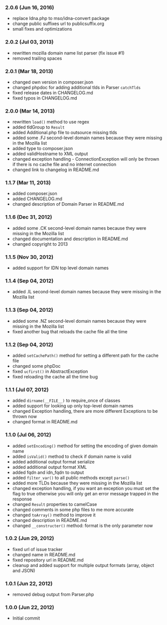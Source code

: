 ### 2.0.6 (Jun 16, 2016)
* replace Idna.php to mso/idna-convert package
* change public suffixes url to publicsuffix.org 
* small fixes and optimizations

### 2.0.2 (Jul 03, 2013)
* rewritten mozilla domain name list parser (fix issue #1)
* removed trailing spaces

### 2.0.1 (Mar 18, 2013)
* changed own version in composer.json
* changed phpdoc for adding additional tlds in Parser `catchTlds`
* fixed release dates in CHANGELOG.md
* fixed typos in CHANGELOG.md

### 2.0.0 (Mar 14, 2013)
* rewritten `load()` method to use regex
* added tldGroup to `Result`
* added Additional.php file to outsource missing tlds
* added some .FJ second-level domain names because they were missing in the Mozilla list
* added type to composer.json
* added validHostname to XML output
* changed exception handling - ConnectionException will only be thrown if there is no cache file and no internet connection
* changed link to changelog in README.md

### 1.1.7 (Mar 11, 2013)
* added composer.json
* added CHANGELOG.md
* changed description of Domain Parser in README.md

### 1.1.6 (Dec 31, 2012)
* added some .CK second-level domain names because they were missing in the Mozilla list
* changed documentation and description in README.md
* changed copyright to 2013

### 1.1.5 (Nov 30, 2012)
* added support for IDN top level domain names

### 1.1.4 (Sep 04, 2012)
* added .IL second-level domain names because they were missing in the Mozilla list

### 1.1.3 (Sep 04, 2012)
* added some .NZ second-level domain names because they were missing in the Mozilla list
* fixed another bug that reloads the cache file all the time

### 1.1.2 (Sep 04, 2012)
* added `setCachePath()` method for setting a different path for the cache file
* changed some phpDoc
* fixed `ucfirst()` in AbstractException
* fixed reloading the cache all the time bug

### 1.1.1 (Jul 07, 2012)
* added `dirname(__FILE__)` to require_once of classes
* added support for looking up only top-level domain names
* changed Exception handling, there are more different Exceptions to be thrown now
* changed format in README.md

### 1.1.0 (Jul 06, 2012)
* added `setEncoding()` method for setting the encoding of given domain name
* added `isValid()` method to check if domain name is valid
* added additional output format serialize
* added additional output format XML
* added fqdn and idn_fqdn to output
* added `filter_var()` to all public methods except `parse()`
* added more TLDs because they were missing in the Mozilla list
* changed exception handling, if you want an exception you must set the flag to true otherwise you will only get an error message trapped in the response
* changed `Result` properties to camelCase
* changed comments in some php files to me more accurate
* changed `toArray()` method to improve it
* changed description in README.md
* changed `__constructer()` method: format is the only parameter now

### 1.0.2 (Jun 29, 2012)
* fixed url of issue tracker
* changed name in README.md
* fixed repository url in README.md
* cleanup and added support for multiple output formats (array, object and JSON)

### 1.0.1 (Jun 22, 2012)
* removed debug output from Parser.php

### 1.0.0 (Jun 22, 2012)
* Initial commit
